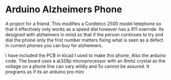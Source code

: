 # Arduino Alzheimers Phone

A project for a friend. This modifies a Cordtelco 2500 model telephone so that it 
effectively only works as a speed dial however has a 911 override. Its designed with 
alzheimers in mind so that if the person continues to try and dial the phone only 
the first number matters fixing what is seen as a defect in current phones you can buy for alzheimers.

I have included the PCB in kicad I used to make this phone, Also the arduino code. The board uses a
at328p microprocessor with an 8mhz crystal as the voltage on a phone line can vary wildly and 5v cannot
be assured. It programs as if its an arduino pro mini